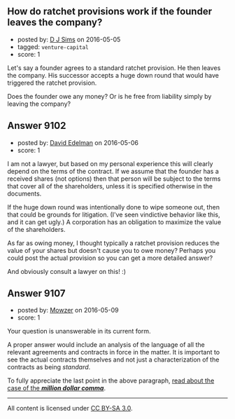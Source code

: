 ## How do ratchet provisions work if the founder leaves the company?

- posted by: [D J Sims](https://stackexchange.com/users/7242000/d-j-sims) on 2016-05-05
- tagged: `venture-capital`
- score: 1

Let's say a founder agrees to a standard ratchet provision. He then leaves the company. His successor accepts a huge down round that would have triggered the ratchet provision.

Does the founder owe any money? Or is he free from liability simply by leaving the company?


## Answer 9102

- posted by: [David Edelman](https://stackexchange.com/users/8335311/david-edelman) on 2016-05-06
- score: 1

I am not a lawyer, but based on my personal experience this will clearly depend on the terms of the contract. If we assume that the founder has a received shares (not options) then that person will be subject to the terms that cover all of the shareholders, unless it is specified otherwise in the documents. 

If the huge down round was intentionally done to wipe someone out, then that could be grounds for litigation. (I've seen vindictive behavior like this, and it can get ugly.) A corporation has an obligation to maximize the value of the shareholders. 

As far as owing money, I thought typically a ratchet provision reduces the value of your shares but doesn't cause you to owe money? Perhaps you could post the actual provision so you can get a more detailed answer? 

And obviously consult a lawyer on this! :)


## Answer 9107

- posted by: [Mowzer](https://stackexchange.com/users/1803081/mowzer) on 2016-05-09
- score: 1

<p>Your question is unanswerable in its current form.</p>

<p>A proper answer would include an analysis of the language of all the relevant agreements and contracts in force in the matter. It is important to see the actual contracts themselves and not just a characterization of the contracts as being <em>standard</em>.</p>

<p>To fully appreciate the last point in the above paragraph, <a href="http://www.nytimes.com/2006/10/25/business/worldbusiness/25comma.html?_r=0" rel="nofollow">read about the case of the <strong><em>million dollar comma</em></strong></a>.</p>




---

All content is licensed under [CC BY-SA 3.0](https://creativecommons.org/licenses/by-sa/3.0/).
